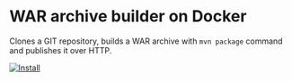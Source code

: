 # WAR archive builder on Docker

Clones a GIT repository, builds a WAR archive with `mvn package` command and publishes it over HTTP.

[![Install](https://raw.github.com/qubell-bazaar/component-skeleton/master/img/install.png)](https://express.tonomi.com/applications/upload?metadataUrl=https://raw.github.com/qubell-bazaar/component-war-docker/master/meta.yml)

